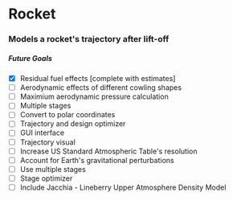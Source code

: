 # Rocket
### Models a rocket's trajectory after lift-off
##### Future Goals

- [x] Residual fuel effects [complete with estimates]
- [ ] Aerodynamic effects of different cowling shapes
- [ ] Maximium aerodynamic pressure calculation
- [ ] Multiple stages
- [ ] Convert to polar coordinates
- [ ] Trajectory and design optimizer
- [ ] GUI interface
- [ ] Trajectory visual
- [ ] Increase US Standard Atmospheric Table's resolution
- [ ] Account for Earth's gravitational perturbations
- [ ] Use multiple stages
- [ ] Stage optimizer
- [ ] Include Jacchia - Lineberry Upper Atmosphere Density Model
